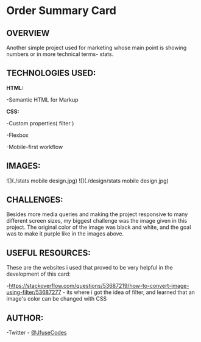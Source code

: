 # Order Summary Card


## OVERVIEW
Another simple project used for marketing whose main point is showing numbers or in more technical terms- stats.

## TECHNOLOGIES USED:

<b>HTML:</b>

 -Semantic HTML for Markup

<b>CSS:</b>

 -Custom properties( filter )

 -Flexbox

 -Mobile-first workflow


## IMAGES:
![](./stats mobile design.jpg)
![](./design/stats mobile design.jpg)

## CHALLENGES:
Besides more media queries and making the project responsive to many different
screen sizes, my biggest challenge was the image given in this project.
The original color of the image was black and white, and the goal was to make it purple like in the images above.


## USEFUL RESOURCES:
These are the websites i used that proved to be very helpful in the development of this card:

  -https://stackoverflow.com/questions/53687219/how-to-convert-image-using-filter/53687277
    - its where i got the idea of filter, and learned that an image's color can be changed with CSS

## AUTHOR:
 -Twitter - [@JfuseCodes](https://www.twitter.com/JfuseCodes)

